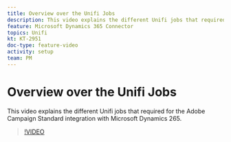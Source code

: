 ```yaml
---
title: Overview over the Unifi Jobs
description: This video explains the different Unifi jobs that required for the Adobe Campaign Standard integration with Microsoft Dynamics 265.
feature: Microsoft Dynamics 365 Connector   
topics: Unifi
kt: KT-2951
doc-type: feature-video
activity: setup
team: PM
---
```


# Overview over the Unifi Jobs

This video explains the different Unifi jobs that required for the Adobe Campaign Standard integration with Microsoft Dynamics 265.

>[!VIDEO](https://video.tv.adobe.com/v/27392?quality=12)
